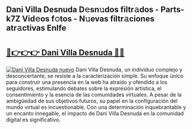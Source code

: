 ## Dani Villa Desnuda D𝚎sn𝚞dos filtr𝚊dos - Parts-k7Z Vid𝚎os f𝚘tos - N𝚞evas filtr𝚊ciones atr𝚊ctivas EnIfe

# <h2><a href="http://mb8l5nx.tromn.icu/?c=Dani+Villa+Desnuda">🔗👉👉👉 Dani Villa Desnuda 🔗🔗</a></h2>

[![Dani Villa Desnuda nuevo](https://i.imgur.com/pEAQMta.gif)](http://mb8l5nx.tromn.icu/?c=Dani+Villa+Desnuda)
Dani Villa Desnuda, un individuo complejo y desconcertante, se resiste a la caracterización simple. Su enfoque único para construir una presencia en la web ha atraído y ofendido a los seguidores, estimulando debates sobre la expresión artística, el consentimiento y la esencia de las comunidades virtuales. A pesar de la ambigüedad de sus objetivos futuros, su papel en la configuración del mundo virtual es incuestionable. Con una determinación inquebrantable y un encanto innegable, el impacto de Dani Villa Desnuda en la comunidad digital es significativo.
